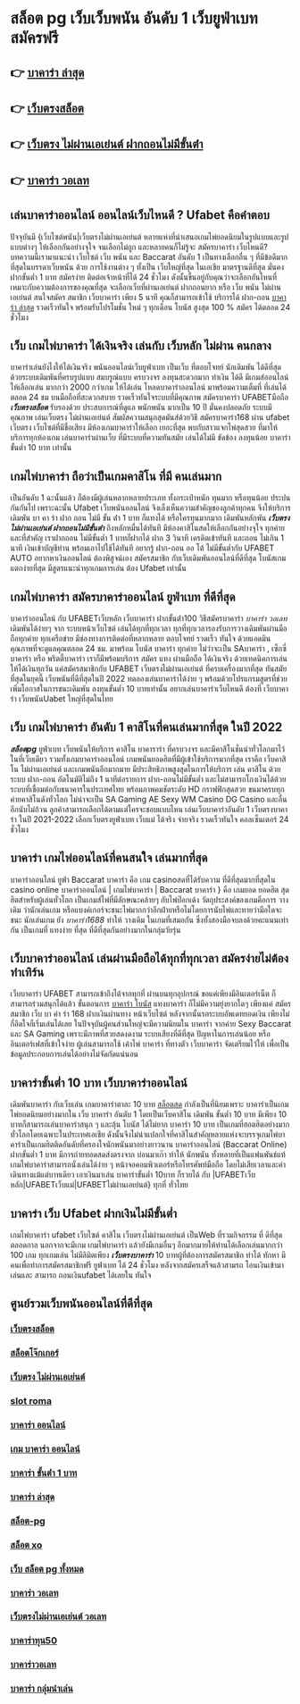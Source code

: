 # สล็อต pg เว็บเว็บพนัน  อันดับ 1  เว็บยูฟ่าเบท สมัครฟรี

## 👉 [บาคาร่า ล่าสุด](https://www.gamblerape.com/demogame/)
## 👉 [เว็บตรงสล็อต](https://www.gamblerape.com/promotion/)
## 👉 [เว็บตรง ไม่ผ่านเอเย่นต์ ฝากถอนไม่มีขั้นต่ํา](https://www.gamblerape.com/promotion/)
## 👉 [บาคาร่า วอเลท](https://www.gamblerape.com/)

## เล่นบาคาร่าออนไลน์ ออนไลน์เว็บไหนดี ? Ufabet  คือคำตอบ

ปัจจุบันมี {เว็บไซต์พนัน|เว็บตรงไม่ผ่านเอเย่นต์  หลายแห่งที่นำเสนอเกมไพ่ยอดนิยมในรูปแบบและรูปแบบต่างๆ ให้เลือกกันอย่างจุใจ จนเลือกไม่ถูก และหลายคนก็ไม่รู้จะ สมัครบาคาร่า  เว็บไหนดี? บทความนี้เรามาแนะนำ เว็บไซต์  เว็บ พนัน และ Baccarat อันดับ 1 เป็นทางเลือกอื่น ๆ ที่มีข้อดีมากที่สุดในบรรดาเว็บพนัน ด้วย  การใช้งานต่าง ๆ  ทั้งเป็น เว็บใหญ่ที่สุด   ในเอเชีย มาตรฐานดีที่สุด มั่นคง ฝากขั้นต่ำ 1 บาท   สมัครง่าย ติดต่อเจ้าหน้าที่ได้ 24 ชั่วโมง  ดังนั้นขึ้นอยู่กับคุณว่าจะเลือกอันไหนที่เหมาะกับความต้องการของคุณที่สุด จะเลือกเว็บที่ผ่านเอเย่นต์ ฝากถอนยาก หรือ  เว็บ พนัน ไม่ผ่านเอเย่นต์ สนใจสมัคร สมาชิก เว็บบาคาร่า  เพียง 5 นาที คุณก็สามารถเข้าใช้ บริการได้ ฝาก-ถอน [บาคาร่า ล่าสุด](https://www.gamblerape.com/promotion/) รวดเร็วทันใจ พร้อมรับโปรโมชั่น ใหม่ ๆ ทุกเดือน โบนัส สูงสุด 100 % สมัคร ได้ตลอด 24 ชั่วโมง

## เว็บ เกมไพ่บาคาร่า ได้เงินจริง เล่นกับ เว็บหลัก ไม่ผ่าน คนกลาง 

บาคาร่าเล่นยังไงให้ได้เงินจริง พนันออนไลน์เว็บยูฟ่าเบท เป็นเว็บ ที่ตอบโจทย์  นักเดิมพัน ได้ดีที่สุด ด้วยระบบเดิมพันที่ครบรูปแบบ สมบรูณ์แบบ ครบวงจร ลงทุนสะดวกมาก ทำเงิน ได้ดี มีเกมส์ออนไลน์ให้เลือกเล่น มากกว่า 2000 กว่าเกม ให้ได้เล่น โหลดบาคาร่าออนไลน์ มาพร้อมความเต็มที่  ที่เล่นได้ตลอด 24 ชม บนมือถือที่สะดวกสบาย รวดเร็วทันใจระบบที่มีคุณภาพ สมัครบาคาร่า UFABETมือถือ  ***เว็บตรงสล็อต*** รับรองด้วย ประสบการณ์ที่ดูแล  พนักพนัน มากเป็น 10 ปี มั่นคงปลอดภัย ระบบมีคุณภาพ เล่นเว็บตรง ไม่ผ่านเอเย่นต์ สัมผัสความสนุกสุดมันส์ด้วยวิธี สมัครบาคาร่า168 ผ่าน ufabet เว็บตรง  เว็บไซต์ที่มีชื่อเสียง มีห้องเกมบาคาร่าให้เลือก เยอะที่สุด พบกับสาวแจกไพ่สุดสวย  ที่มาให้บริการทุกห้องเกม เล่นบาคาร่าผ่านเว็บ ที่มีระบบที่ความทันสมัย เล่นได้ไม่มี ขัดข้อง  ลงทุนน้อย บาคาร่า ขั้นต่ำ 10 บาท เท่านั้น


##  เกมไพ่บาคาร่า  ถือว่าเป็นเกมคาสิโน ที่มี คนเล่นมาก

เป็นอันดับ 1  ฉะนั้นแล้ว  ก็ต้องมีผู้เล่นหลากหลายประเภท ทั้งกระเป๋าหนัก ทุนมาก หรือทุนน้อย ประปนกันกันไป เพราะฉะนั้น Ufabet เว็บพนันออนไลน์  จึงเล็งเห็นความสำคัญของลูกค้าทุกคน จึงให้บริการ เดิมพัน  บา คา ร่า ฝาก ถอน ไม่มี ขั้น ต่ํา  1 บาท ก็แทงได้ หรือใครทุนมากมาก เดิมพันหลักพัน ***เว็บตรง ไม่ผ่านเอเย่นต์ ฝากถอนไม่มีขั้นต่ํา*** ถึงหลักหมื่นได้ทันที มีห้องคาสิโนสดให้เลือกกันอย่างจุใจ ทุกค่าย และที่สำคัญ เราฝากถอน ไม่มีขั้นต่ำ 1 บาทก็ฝากได้ ฝาก 3 วินาที เครดิตเข้าทันที และถอน ไม่เกิน 1 นาที เงินเข้าบัญชีท่าน พร้อมเอาไปใช้ได้ทันที อยากรู้ ฝาก-ถอน ออ โต้ ไม่มีขั้นต่ำกับ UFABET AUTO อยากหาเงินออนไลน์ ต้องพิสูจน์เอง สมัครสมาชิก กับเว็บเดิมพันออนไลน์ที่ดีที่สุด โบนัสเกมแตกง่ายที่สุด มีสูตรแนะนำทุกเกมการเล่น ต้อง Ufabet  เท่านั้น

##  เกมไพ่บาคาร่า  สมัครบาคาร่าออนไลน์  ยูฟ่าเบท  ที่ดีที่สุด

บาคาร่าออนไลน์ กับ UFABETเว็บหลัก   เว็บบาคาร่า ฝากขั้นต่ํา100 วิธีสมัครบาคาร่า *บาคาร่า วอเลท* เดิมพันได้ง่ายๆ จาก ระบบหน้าเว็บไซต์ เล่นได้ทุกที่ทุกเวลา ทุกที่ทุกเวลารองรับการวางเดิมพันผ่านมือถือทุกค่าย ทุกเครือข่าย มีช่องทางการติดต่อที่หลากหลาย ตอบโจทย์ รวดเร็ว ทันใจ ด้วยแอดมินคุณภาพที่จะดูแลคุณตลอด 24 ชม. มาพร้อม โบนัส  บาคาร่า  ทุกค่าย ไม่ว่าจะเป็น SAบาคาร่า , เซ็กซี่บาคาร่า หรือ พริตตี้บาคาร่า เราก็มีพร้อมบริการ สมัคร แทง  ผ่านมือถือ ได้เงินจริง ด้วยเทคนิคการเล่นให้ได้เงินทุกวัน แค่สมัครสมาชิกกับ UFABET เว็บตรงไม่ผ่านเอเย่นต์ ที่ครบเครื่องมากที่สุด ทันสมัยที่สุดในยุคนี้ เว็บพนันที่ดีที่สุดในปี 2022 ทดลองเล่นบาคาร่าได้ง่าย ๆ พร้อมด้วยโปรแกรมสูตรที่ช่วยเพิ่มโอกาสในการชนะเดิมพัน ลงทุนขั้นต่ำ 10 บาทเท่านั้น อยากเล่นบาคาร่าเว็บไหนดี ต้องที่ เว็บบาคาร่า   เว็บพนันUabet  ใหญ่ที่สุดในไทย


## เว็บ เกมไพ่บาคาร่า อันดับ 1 คาสิโนที่คนเล่นมากที่สุด ในปี 2022

 ***สล็อตpg*** ยูฟ่าเบท   เว็บพนันให้บริการ  คาสิโน บาคาราร่า ที่ครบวงจร และมีคาสิโนชั่นนำทั่วโลกมาไว้ในที่เว็บเดียว รวมทั้งเกมบาคาร่าออนไลน์ เกมพนันยอดฮิตที่มีผู้เข้าใช้บริการมากที่สุด เราคือ  เว็บคาสิโน ไม่ผ่านเอเย่นต์ และเกมพนันอีกมากมาย มีประสิทธิภาพสูงสุดในการให้บริการ เล่น คาสิโน ด้วยระบบ ฝาก-ถอน อัตโนมัติไม่ถึง 1 นาทีต่อรายการ ฝาก-ถอนไม่มีขั้นต่ำ  และไม่สามารถโกงเงินได้ด้วยระบบที่เชื่อมต่อกับธนาคารในประเทศไทย พร้อมภาพคมชัดระดับ HD กราฟฟิกสุดสวย ขนมาครบทุกค่ายคาสิโนดังทั่วโลก ไม่น่าจะเป็น SA Gaming AE Sexy WM Casino DG Casino และอื่นอีกนับไม่ถ้วน ลูกค้าสามารถเลือกได้ตามแต่ใครจะชอบแบบไหน เล่นเว็บบาคาร่าอันดับ 1   เว็บตรงบาคาร่า ในปี 2021-2022 เลือกเว็บตรงยูฟ่าเบท  เว็บแม่ ได้จริง จ่ายจริง รวดเร็วทันใจ คอลเซ็นเตอร์ 24 ชั่วโมง


##  บาคาร่า เกมไพ่ออนไลน์ที่คนสนใจ  เล่นมากที่สุด

บาคาร่าออนไลน์   ยูฟ่า  Baccarat บาคาร่า  คือ เกม casinoสดที่ได้รับความ ที่ดีที่สุดมากที่สุดใน casino online  บาคาร่าออนไลน์ | เกมไพ่บาคาร่า | Baccarat บาคาร่า } คือ เกมยอด ยอดฮิต สุดฮิตสำหรับผู้เล่นทั่วโลก เป็นเกมส์ไพ่ที่มีลักษณะคล้ายๆ กับไพ่ป๊อกเด้ง วัตถุประสงค์ของเกมคือการ วางเดิม ว่านักเล่นเกม หรือแบงค์เกอร์จะชนะไพ่มากกว่าอีกฝ่ายหรือไม่โดยการนับไพ่และทายว่ามือใดจะชนะ นักเล่นเกม ยัง   *บาคาร่า1688* ทำให้ วางเดิม ในเกมที่เสมอกัน ซึ่งทั้งสองมือจบลงด้วยคะแนนเท่ากัน เป็นเกมที่  แทงง่าย ที่สุด ที่ดีที่สุดกันอย่างมากในกลุ่มวัยรุ่น


## เว็บบาคาร่าออนไลน์  เล่นผ่านมือถือได้ทุกที่ทุกเวลา สมัครง่ายไม่ต้องทำเทิร์น

เว็บบาคาร่า UFABET สามารถเข้าถึงได้จากทุกที่ ผ่านบนทุกอุปกรณ์ ขอแค่เพียงมีอินเตอร์เน็ต ก็สามารถร่วมสนุกได้แล้ว ขั้นตอนการ  [บาคาร่า โบนัส](https://www.gamblerape.com/promotion/) แทงบาคาร่า ก็ไม่มีความยุ่งยากใดๆ เพียงแค่ สมัครสมาชิก  เว็บ บา ค่า ร่า 168 ฝากเงินผ่านทาง หน้าเว็บไซต์ หลังจากนั้นรอระบบอัพเดทยอดเงิน เพียงไม่กี่อึดใจก็เริ่มเล่นได้เลย ในปัจจุบันผู้คนส่วนใหญ่จะมีความนิยมใน บาคาร่า จากค่าย Sexy Baccarat และ SA Gaming เพราะมีภาพที่สวยสดงดงาม ระบบเสียงที่ดีที่สุด ปัญหาในการเล่นน้อย หรืออินเตอร์เฟสที่เข้าใจง่าย ผู้เล่นสามารถใช้ เค้าไพ่  บาคาร่า ที่ทางตัว เว็บบาคาร่า จัดเตรียมไว้ให้ เพื่อเป็นข้อมูลประกอบการเล่นได้อย่างไม่จัดกัดแน่นอน 


##  บาคาร่าขั้นต่ำ 10 บาท เว็บบาคาร่าออนไลน์ 

 เดิมพันบาคาร่า  กับเว็บเล่น เกมบาคาร่าตาละ 10 บาท [สล็อตสด](https://www.gamblerape.com/) กำลังเป็นที่นิยมเพราะ บาคาร่าเป็นเกมไพ่ยอดนิยมอย่างมากใน เว็บ  บาคาร่า อันดับ 1  โดยเป็นเว็บคาสิโน เดิมพัน ขั้นต่ำ 10 บาท มีเพียง 10 บาทก็สามารถเล่นบาคาร่าสนุก ๆ และลุ้น โบนัส  ได้ไม่ยาก บาคาร่า 10 บาท เป็นเกมที่ฮอตฮิตอย่างมากทั่วโลกโดยเฉพาะในประเทศเอเชีย ดังนั้นจึงไม่น่าแปลกใจที่คาสิโนสำคัญหลายแห่งจะบรรจุเกมไพ่บาคาร่าเป็นเกมฮิตติดอันดับที่ครองใจนักพนันมาอย่างยาวนาน บาคาร่าออนไลน์ (Baccarat Online)   ฝากขั้นต่ำ 1 บาท  มีการถ่ายทอดสดส่งตรงจาก บ่อนมาเก๊า ทำให้ นักพนัน  ทั้งหลายที่เป็นแฟนพันธ์แท้เกมไพ่บาคาร่าสามารถนั่งเล่นได้ง่าย ๆ หน้าจอคอมพิวเตอร์หรือโทรศัพท์มือถือ โดยไม่เสียเวลาและค่าเดินทางแม้แต่บาทเดียว เอาเงินมาเล่น บาคาร่าขั้นต่ำ 10บาท ก็รวยได้ กับ |UFABETเว็บหลัก|UFABETเว็บแม่|UFABETไม่ผ่านเอเย่นต์} ทุกที่ ทั่วไทย


##  บาคาร่า เว็บ Ufabet  ฝากเงินไม่มีขั้นต่ำ

 เกมไพ่บาคาร่า  ufabet   เว็บไซต์ คาสิโน เว็บตรงไม่ผ่านเอเย่นต์   เป็นWeb ที่รวมกิจกรรม ที่ ดีที่สุด ตลอดกาล นอกจากจะมีเกม  เกมไพ่บาคาร่า  แล้วยังมีเกมอื่นๆ อีกมากมายให้ท่านได้เลือกเล่นมากกว่า 100 เกม ทุกเกมเล่น ไม่มีลิมิตเพียง ***เว็บตรงบาคาร่า*** 10 บาทผู้ที่ต้องการสมัครสมาชิก  ทำได้  ทักหา มีคนเพื่อทำการสมัครสมาชิกฟรี  ยูฟ่าเบท ได้  24 ชั่วโมง หลังจากสมัครเสร็จแล้วสามรถ โอนเงินเข้ามาเล่นและ สามารถ ถอนเงินufabet ได้เลยใน ทันใจ

## ศูนย์รวมเว็บพนันออนไลน์ที่ดีที่สุด

### [เว็บตรงสล็อต](https://atom.io/themes/เว็บตรง%20สล็อตออนไลน์%20บาคาร่าออนไลน์%20ฝากถอนไม่มีขั้นต่ำ%20เว็บหลัก%20เว็บแท้ไม่ผ่านเอเย่นต์%20สมัครฟรี%2000112701)
### [สล็อตโจ๊กเกอร์](https://atom.io/themes/เว็บตรง%20สล็อตออนไลน์%20บาคาร่าออนไลน์%20ฝากถอนไม่มีขั้นต่ำ%20เว็บหลัก%20เว็บแท้ไม่ผ่านเอเย่นต์%20สมัครฟรี%2000112649)
### [เว็บตรง ไม่ผ่านเอเย่นต์](https://atom.io/themes/เว็บตรง%20สล็อตออนไลน์%20บาคาร่าออนไลน์%20ฝากถอนไม่มีขั้นต่ำ%20เว็บหลัก%20เว็บแท้ไม่ผ่านเอเย่นต์%20สมัครฟรี%2000112422)
### [slot roma](https://atom.io/themes/เว็บตรง%20สล็อตออนไลน์%20บาคาร่าออนไลน์%20ฝากถอนไม่มีขั้นต่ำ%20เว็บหลัก%20เว็บแท้ไม่ผ่านเอเย่นต์%20สมัครฟรี%2000112720)
### [บาคาร่า ออนไลน์](https://atom.io/themes/เว็บตรง%20สล็อตออนไลน์%20บาคาร่าออนไลน์%20ฝากถอนไม่มีขั้นต่ำ%20เว็บหลัก%20เว็บแท้ไม่ผ่านเอเย่นต์%20สมัครฟรี%2000111929)
### [เกม บาคาร่า ออนไลน์](https://atom.io/themes/เว็บตรง%20สล็อตออนไลน์%20บาคาร่าออนไลน์%20ฝากถอนไม่มีขั้นต่ำ%20เว็บหลัก%20เว็บแท้ไม่ผ่านเอเย่นต์%20สมัครฟรี%2000112850)
### [บาคาร่า ขั้นต่ํา 1 บาท](https://atom.io/themes/เว็บตรง%20สล็อตออนไลน์%20บาคาร่าออนไลน์%20ฝากถอนไม่มีขั้นต่ำ%20เว็บหลัก%20เว็บแท้ไม่ผ่านเอเย่นต์%20สมัครฟรี%2000111913)
### [บาคาร่า ล่าสุด](https://atom.io/themes/เว็บตรง%20สล็อตออนไลน์%20บาคาร่าออนไลน์%20ฝากถอนไม่มีขั้นต่ำ%20เว็บหลัก%20เว็บแท้ไม่ผ่านเอเย่นต์%20สมัครฟรี%2000112326)
### [สล็อต-pg](https://atom.io/themes/เว็บตรง%20สล็อตออนไลน์%20บาคาร่าออนไลน์%20ฝากถอนไม่มีขั้นต่ำ%20เว็บหลัก%20เว็บแท้ไม่ผ่านเอเย่นต์%20สมัครฟรี%2000112529)
### [สล็อต xo](https://atom.io/themes/เว็บตรง%20สล็อตออนไลน์%20บาคาร่าออนไลน์%20ฝากถอนไม่มีขั้นต่ำ%20เว็บหลัก%20เว็บแท้ไม่ผ่านเอเย่นต์%20สมัครฟรี%2000111560)
### [เว็บ สล็อต pg ทั้งหมด](https://atom.io/themes/เว็บตรง%20สล็อตออนไลน์%20บาคาร่าออนไลน์%20ฝากถอนไม่มีขั้นต่ำ%20เว็บหลัก%20เว็บแท้ไม่ผ่านเอเย่นต์%20สมัครฟรี%2000111726)
### [บาคาร่า วอเลท](https://atom.io/themes/เว็บตรง%20สล็อตออนไลน์%20บาคาร่าออนไลน์%20ฝากถอนไม่มีขั้นต่ำ%20เว็บหลัก%20เว็บแท้ไม่ผ่านเอเย่นต์%20สมัครฟรี%2000111397)
### [เว็บตรงไม่ผ่านเอเย่นต์ วอเลท](https://atom.io/themes/เว็บตรง%20สล็อตออนไลน์%20บาคาร่าออนไลน์%20ฝากถอนไม่มีขั้นต่ำ%20เว็บหลัก%20เว็บแท้ไม่ผ่านเอเย่นต์%20สมัครฟรี%2000112066)
### [บาคาร่าทุน50](https://atom.io/themes/เว็บตรง%20สล็อตออนไลน์%20บาคาร่าออนไลน์%20ฝากถอนไม่มีขั้นต่ำ%20เว็บหลัก%20เว็บแท้ไม่ผ่านเอเย่นต์%20สมัครฟรี%2000111341)
### [บาคาร่าวอเลท](https://atom.io/themes/เว็บตรง%20สล็อตออนไลน์%20บาคาร่าออนไลน์%20ฝากถอนไม่มีขั้นต่ำ%20เว็บหลัก%20เว็บแท้ไม่ผ่านเอเย่นต์%20สมัครฟรี%2000111644)
### [บาคาร่า กลุ่มนําเล่น](https://atom.io/themes/เว็บตรง%20สล็อตออนไลน์%20บาคาร่าออนไลน์%20ฝากถอนไม่มีขั้นต่ำ%20เว็บหลัก%20เว็บแท้ไม่ผ่านเอเย่นต์%20สมัครฟรี%2000112073)